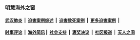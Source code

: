 
### 明慧海外之窗

####  [武汉肺炎](indexes/365.md?t=06260401) &nbsp;|&nbsp;  [迫害案例综述](indexes/328.md?t=06260401) &nbsp;|&nbsp; [迫害致死案例](indexes/277.md?t=06260401)  &nbsp;|&nbsp; [更多迫害案例](indexes/81.md?t=06260401)  &nbsp;|&nbsp; 
####  [时事评论](indexes/19.md?t=06260401) &nbsp;|&nbsp; [海外简讯](indexes/245.md?t=06260401)&nbsp;|&nbsp;  [社会支持](indexes/140.md?t=06260401) &nbsp;|&nbsp; [褒奖决议](indexes/282.md?t=06260401) &nbsp;|&nbsp; [社区报道](indexes/91.md?t=06260401)  &nbsp;|&nbsp; [天人之间](indexes/78.md?t=06260401) 


